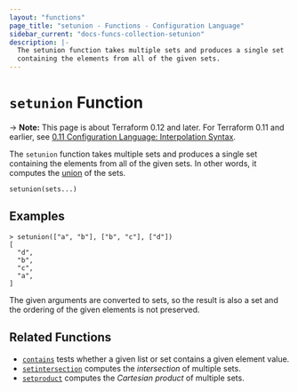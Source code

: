 ```yaml
---
layout: "functions"
page_title: "setunion - Functions - Configuration Language"
sidebar_current: "docs-funcs-collection-setunion"
description: |-
  The setunion function takes multiple sets and produces a single set
  containing the elements from all of the given sets.
---
```


# `setunion` Function

-> **Note:** This page is about Terraform 0.12 and later. For Terraform 0.11 and
earlier, see
[0.11 Configuration Language: Interpolation Syntax](../../configuration-0-11/interpolation.html).

The `setunion` function takes multiple sets and produces a single set
containing the elements from all of the given sets. In other words, it
computes the [union](https://en.wikipedia.org/wiki/Union_(set_theory)) of
the sets.

```hcl
setunion(sets...)
```

## Examples

```
> setunion(["a", "b"], ["b", "c"], ["d"])
[
  "d",
  "b",
  "c",
  "a",
]
```

The given arguments are converted to sets, so the result is also a set and
the ordering of the given elements is not preserved.

## Related Functions

* [`contains`](./contains.html) tests whether a given list or set contains
  a given element value.
* [`setintersection`](./setintersection.html) computes the _intersection_ of
  multiple sets.
* [`setproduct`](./setproduct.html) computes the _Cartesian product_ of multiple
  sets.
